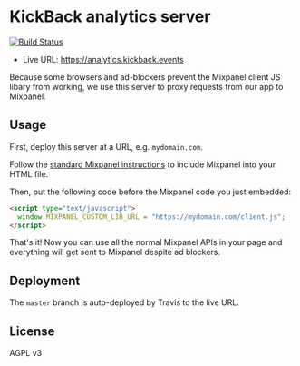 # KickBack analytics server

[![Build Status](https://travis-ci.org/noblocknoparty/analytics-server.svg?branch=master)](https://travis-ci.org/noblocknoparty/analytics-server)

* Live URL: https://analytics.kickback.events

Because some browsers and ad-blockers prevent the Mixpanel client JS libary from working,
we use this server to proxy requests from our app to Mixpanel.

## Usage

First, deploy this server at a URL, e.g. `mydomain.com`.

Follow the [standard Mixpanel instructions](https://mixpanel.com/help/reference/javascript) to
include Mixpanel into your HTML file.

Then, put the following code before the Mixpanel code you just embedded:

```html
<script type="text/javascript">
  window.MIXPANEL_CUSTOM_LIB_URL = "https://mydomain.com/client.js";
</script>
```

That's it! Now you can use all the normal Mixpanel APIs in your page and
everything will get sent to Mixpanel despite ad blockers.

## Deployment

The `master` branch is auto-deployed by Travis to the live URL.

## License

AGPL v3
